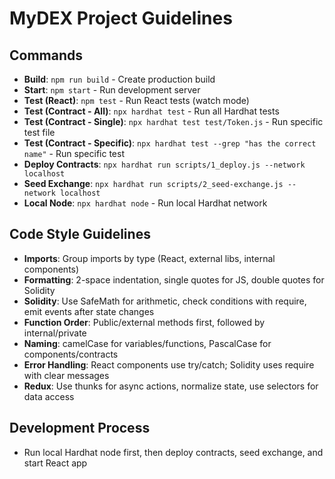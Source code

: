 # MyDEX Project Guidelines

## Commands
- **Build**: `npm run build` - Create production build
- **Start**: `npm start` - Run development server
- **Test (React)**: `npm test` - Run React tests (watch mode)
- **Test (Contract - All)**: `npx hardhat test` - Run all Hardhat tests
- **Test (Contract - Single)**: `npx hardhat test test/Token.js` - Run specific test file
- **Test (Contract - Specific)**: `npx hardhat test --grep "has the correct name"` - Run specific test
- **Deploy Contracts**: `npx hardhat run scripts/1_deploy.js --network localhost`
- **Seed Exchange**: `npx hardhat run scripts/2_seed-exchange.js --network localhost`
- **Local Node**: `npx hardhat node` - Run local Hardhat network

## Code Style Guidelines
- **Imports**: Group imports by type (React, external libs, internal components)
- **Formatting**: 2-space indentation, single quotes for JS, double quotes for Solidity
- **Solidity**: Use SafeMath for arithmetic, check conditions with require, emit events after state changes
- **Function Order**: Public/external methods first, followed by internal/private
- **Naming**: camelCase for variables/functions, PascalCase for components/contracts
- **Error Handling**: React components use try/catch; Solidity uses require with clear messages
- **Redux**: Use thunks for async actions, normalize state, use selectors for data access

## Development Process
- Run local Hardhat node first, then deploy contracts, seed exchange, and start React app